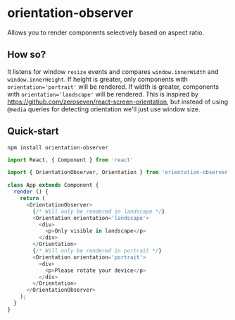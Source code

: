 # orientation-observer
Allows you to render components selectively based on aspect ratio.

## How so?
It listens for window `resize` events and compares `window.innerWidth` and `window.innerHeight`. If height is greater, only components with `orientation='portrait'` will be rendered. If width is greater, components with `orientation='landscape'` will be rendered. This is inspired by https://github.com/zeroseven/react-screen-orientation, but instead of using `@media` queries for detecting orientation we'll just use window size.

## Quick-start

```
npm install orientation-observer
```

```javascript
import React, { Component } from 'react'

import { OrientationObserver, Orientation } from 'orientation-observer'

class App extends Component {
  render () {
    return (
      <OrientationObserver>
        {/* Will only be rendered in landscape */}
        <Orientation orientation='landscape'>
          <div>
            <p>Only visible in landscape</p>
          </div>
        </Orientation>
        {/* Will only be rendered in portrait */}
        <Orientation orientation='portrait'>
          <div>
            <p>Please rotate your device</p>
          </div>
        </Orientation>
      </OrientationObserver>
    );
  }
}
```